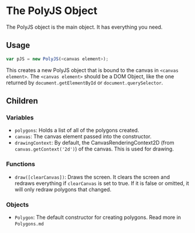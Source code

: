 # The PolyJS Object

The PolyJS object is the main object. It has everything you need.

## Usage
```javascript
var pJS = new PolyJS(<canvas element>);
```

This creates a new PolyJS object that is bound to the canvas in `<canvas element>`. The `<canvas element>` should be a DOM Object, like the one returned by `document.getElementById` or `document.querySelector`.

## Children

### Variables

- `polygons`: Holds a list of all of the polygons created.
- `canvas`: The canvas element passed into the constructor.
- `drawingContext`: By default, the CanvasRenderingContext2D (from `canvas.getContext('2d')`) of the canvas. This is used for drawing.

### Functions

- `draw([clearCanvas])`: Draws the screen. It clears the screen and redraws everything if `clearCanvas` is set to true. If it is false or omitted, it will only redraw polygons that changed.

### Objects

- `Polygon`: The default constructor for creating polygons. Read more in `Polygons.md`

